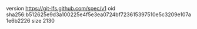 version https://git-lfs.github.com/spec/v1
oid sha256:b512625e9d3a100225e4f5e3ea0724bf723615397510e5c3209e107a1e6b2226
size 2130
